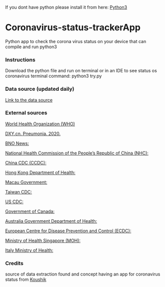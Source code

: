 If you dont have python please install it from here: [Python3](https://www.python.org/downloads)


# Coronavirus-status-trackerApp
Python app to check the corona virus status on your device that can compile and run python3


### Instructions
Download the python file and run on terminal or in an IDE to see status os coronavirus
terminal command: 
          python3 try.py




### Data source (updated daily)

[Link to the data source](https://github.com/CSSEGISandData/COVID-19/blob/master/csse_covid_19_data/csse_covid_19_time_series/time_series_19-covid-Confirmed.csv)

### External sources

[World Health Organization (WHO)]( https://www.who.int/)

[DXY.cn. Pneumonia. 2020.](http://3g.dxy.cn/newh5/view/pneumonia.)

[BNO News: ](https://bnonews.com/index.php/2020/02/the-latest-coronavirus-cases/)

[National Health Commission of the People’s Republic of China (NHC):](http://www.nhc.gov.cn/xcs/yqtb/list_gzbd.shtml)

[China CDC (CCDC):](http://weekly.chinacdc.cn/news/TrackingtheEpidemic.htm)

[Hong Kong Department of Health:](https://www.chp.gov.hk/en/features/102465.html)

[Macau Government:](https://www.ssm.gov.mo/portal/)

[Taiwan CDC:](https://sites.google.com/cdc.gov.tw/2019ncov/taiwan?authuser=0)

[US CDC:](https://www.cdc.gov/coronavirus/2019-ncov/index.html)

[Government of Canada:](https://www.canada.ca/en/public-health/services/diseases/coronavirus.html)

[Australia Government Department of Health:]( https://www.health.gov.au/news/coronavirus-update-at-a-glance)

[European Centre for Disease Prevention and Control (ECDC):](https://www.ecdc.europa.eu/en/geographical-distribution-2019-ncov-cases)

[Ministry of Health Singapore (MOH):](https://www.moh.gov.sg/covid-19)

[Italy Ministry of Health:](http://www.salute.gov.it/nuovocoronavirus)



### Credits
source of data extraction found  and concept having an app for coronavirus status from
[Koushik](https://github.com/koushikkothagal)
